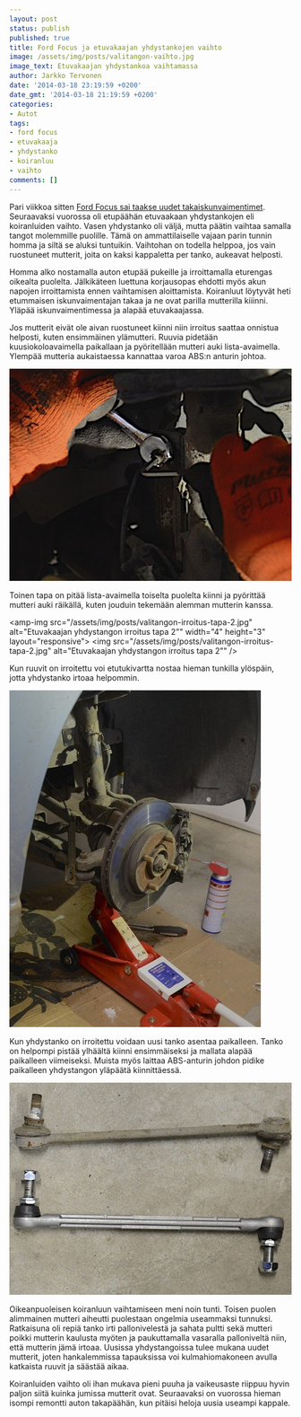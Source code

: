 ```yaml
---
layout: post
status: publish
published: true
title: Ford Focus ja etuvakaajan yhdystankojen vaihto
image: /assets/img/posts/valitangon-vaihto.jpg
image_text: Etuvakaajan yhdystankoa vaihtamassa
author: Jarkko Tervonen
date: '2014-03-18 23:19:59 +0200'
date_gmt: '2014-03-18 21:19:59 +0200'
categories:
- Autot
tags:
- ford focus
- etuvakaaja
- yhdystanko
- koiranluu
- vaihto
comments: []
---
```

Pari viikkoa sitten [Ford Focus sai taakse uudet takaiskunvaimentimet](http://jarkkotervonen.com/2014/03/ford-focus-ja-takaiskunvaimentimien-vaihto/). Seuraavaksi vuorossa oli etupäähän etuvaakaan yhdystankojen eli koiranluiden vaihto. Vasen yhdystanko oli väljä, mutta päätin vaihtaa samalla tangot molemmille puolille. Tämä on ammattilaiselle vajaan parin tunnin homma ja siltä se aluksi tuntuikin. Vaihtohan on todella helppoa, jos vain ruostuneet mutterit, joita on kaksi kappaletta per tanko, aukeavat helposti.

Homma alko nostamalla auton etupää pukeille ja irroittamalla eturengas oikealta puolelta. Jälkikäteen luettuna korjausopas ehdotti myös akun napojen irroittamista ennen vaihtamisen aloittamista. Koiranluut löytyvät heti etummaisen iskunvaimentajan takaa ja ne ovat parilla mutterilla kiiinni. Yläpää iskunvaimentimessa ja alapää etuvakaajassa.

Jos mutterit eivät ole aivan ruostuneet kiinni niin irroitus saattaa onnistua helposti, kuten ensimmäinen ylämutteri. Ruuvia pidetään kuusiokoloavaimella paikallaan ja pyöritellään mutteri auki lista-avaimella. Ylempää mutteria aukaistaessa kannattaa varoa ABS:n anturin johtoa.

<amp-img src="/assets/img/posts/valitangon-irroitus-tapa-1.jpg" alt="Etuvakaajan yhdystangon irroitus tapa 1" width="4" height="3" layout="responsive">
  <noscript><img src="/assets/img/posts/valitangon-irroitus-tapa-1.jpg" alt="Etuvakaajan yhdystangon irroitus tapa 1" /></noscript>
</amp-img>

Toinen tapa on pitää lista-avaimella toiselta puolelta kiinni ja pyörittää mutteri auki räikällä, kuten jouduin tekemään alemman mutterin kanssa.

<amp-img src="/assets/img/posts/valitangon-irroitus-tapa-2.jpg" alt="Etuvakaajan yhdystangon irroitus tapa 2"" width="4" height="3" layout="responsive">
  <noscript><img src="/assets/img/posts/valitangon-irroitus-tapa-2.jpg" alt="Etuvakaajan yhdystangon irroitus tapa 2"" /></noscript>
</amp-img>

Kun ruuvit on irroitettu voi etutukivartta nostaa hieman tunkilla ylöspäin, jotta yhdystanko irtoaa helpommin.

<amp-img src="/assets/img/posts/valitangon-irroitus.jpg" alt="Etuvakaajan yhdystangon irroitus" width="4" height="3" layout="responsive">
  <noscript><img src="/assets/img/posts/valitangon-irroitus.jpg" alt="Etuvakaajan yhdystangon irroitus" /></noscript>
</amp-img>

Kun yhdystanko on irroitettu voidaan uusi tanko asentaa paikalleen. Tanko on helpompi pistää ylhäältä kiinni ensimmäiseksi ja mallata alapää paikalleen viimeiseksi. Muista myös laittaa ABS-anturin johdon pidike paikalleen yhdystangon yläpäätä kiinnittäessä.

<amp-img src="/assets/img/posts/valitanko-vanha-uusi.jpg" alt="Vanha ja uusi yhdystanko" width="4" height="3" layout="responsive">
  <noscript><img src="/assets/img/posts/valitanko-vanha-uusi.jpg" alt="Vanha ja uusi yhdystanko" /></noscript>
</amp-img>

Oikeanpuoleisen koiranluun vaihtamiseen meni noin tunti. Toisen puolen alimmainen mutteri aiheutti puolestaan ongelmia useammaksi tunnuksi. Ratkaisuna oli repiä tanko irti pallonivelestä ja sahata pultti sekä mutteri poikki mutterin kaulusta myöten ja paukuttamalla vasaralla palloniveltä niin, että mutterin jämä irtoaa. Uusissa yhdystangoissa tulee mukana uudet mutterit, joten hankalemmissa tapauksissa voi kulmahiomakoneen avulla katkaista ruuvit ja säästää aikaa.</p>

Koiranluiden vaihto oli ihan mukava pieni puuha ja vaikeusaste riippuu hyvin paljon siitä kuinka jumissa mutterit ovat. Seuraavaksi on vuorossa hieman isompi remontti auton takapäähän, kun pitäisi heloja uusia useampi kappale.</p>
